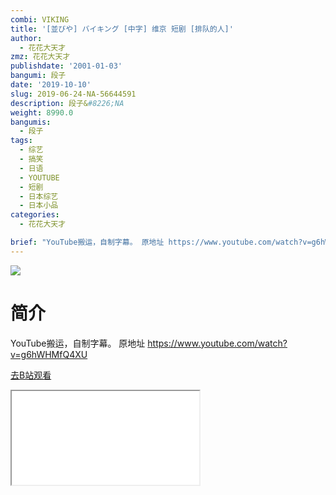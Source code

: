 ```yaml
---
combi: VIKING
title: '[並びや] バイキング [中字] 维京 短剧 [排队的人]'
author:
  - 花花大天才
zmz: 花花大天才
publishdate: '2001-01-03'
bangumi: 段子
date: '2019-10-10'
slug: 2019-06-24-NA-56644591
description: 段子&#8226;NA
weight: 8990.0
bangumis:
  - 段子
tags:
  - 综艺
  - 搞笑
  - 日语
  - YOUTUBE
  - 短剧
  - 日本综艺
  - 日本小品
categories:
  - 花花大天才

brief: "YouTube搬运，自制字幕。 原地址 https://www.youtube.com/watch?v=g6hWHMfQ4XU"
---
```

![](https://raw.githubusercontent.com/tcgriffith/owaraisite/master/static/tmpimg/5e1a8e5ff9171883369151662b37bf7e216922c9.jpg.480.jpg)
# 简介  
YouTube搬运，自制字幕。
原地址 https://www.youtube.com/watch?v=g6hWHMfQ4XU  

[去B站观看](https://www.bilibili.com/video/av56644591/)
<div class ="resp-container"><iframe class="testiframe" src="//player.bilibili.com/player.html?aid=56644591"", scrolling="no", allowfullscreen="true" > </iframe></div> 
